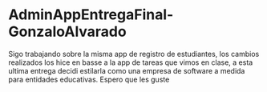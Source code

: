 # AdminAppEntregaFinal-GonzaloAlvarado

Sigo trabajando sobre la misma app de registro de estudiantes, los cambios realizados los hice en basse a la app de tareas que vimos en clase, a esta ultima entrega decidi estilarla como una empresa de software a medida para entidades educativas. Espero que les guste
